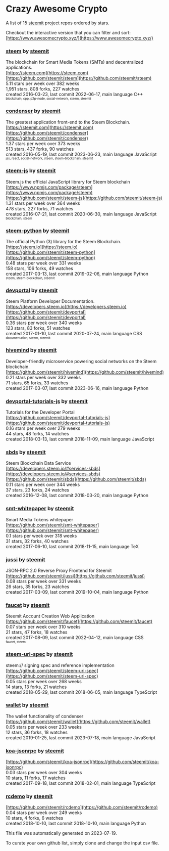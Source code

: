 # Crazy Awesome Crypto
A list of 15 [steemit](https://github.com/steemit) project repos ordered by stars.  

Checkout the interactive version that you can filter and sort: 
[https://www.awesomecrypto.xyz/](https://www.awesomecrypto.xyz/)  


### [steem](https://github.com/steemit/steem) by [steemit](https://github.com/steemit)  
The blockchain for Smart Media Tokens (SMTs) and decentralized applications.  
[https://steem.com](https://steem.com)  
[https://github.com/steemit/steem](https://github.com/steemit/steem)  
5.11 stars per week over 382 weeks  
1,951 stars, 808 forks, 227 watches  
created 2016-03-23, last commit 2022-06-17, main language C++  
<sub><sup>blockchain, cpp, p2p-node, social-network, steem, steemit</sup></sub>


### [condenser](https://github.com/steemit/condenser) by [steemit](https://github.com/steemit)  
The greatest application front-end to the Steem Blockchain.  
[https://steemit.com](https://steemit.com)  
[https://github.com/steemit/condenser](https://github.com/steemit/condenser)  
1.37 stars per week over 373 weeks  
513 stars, 437 forks, 90 watches  
created 2016-05-19, last commit 2023-06-23, main language JavaScript  
<sub><sup>jsx, react, social-network, steem, steem-blockchain, steemit</sup></sub>


### [steem-js](https://github.com/steemit/steem-js) by [steemit](https://github.com/steemit)  
Steem.js the official JavaScript library for Steem blockchain  
[https://www.npmjs.com/package/steem](https://www.npmjs.com/package/steem)  
[https://github.com/steemit/steem-js](https://github.com/steemit/steem-js)  
1.31 stars per week over 364 weeks  
478 stars, 227 forks, 71 watches  
created 2016-07-21, last commit 2020-06-30, main language JavaScript  
<sub><sup>blockchain, steem</sup></sub>


### [steem-python](https://github.com/steemit/steem-python) by [steemit](https://github.com/steemit)  
The official Python (3) library for the Steem Blockchain.  
[https://steem.io](https://steem.io)  
[https://github.com/steemit/steem-python](https://github.com/steemit/steem-python)  
0.48 stars per week over 331 weeks  
158 stars, 106 forks, 49 watches  
created 2017-03-13, last commit 2019-02-06, main language Python  
<sub><sup>steem, steem-blockchain, steemit</sup></sub>


### [devportal](https://github.com/steemit/devportal) by [steemit](https://github.com/steemit)  
Steem Platform Developer Documentation.  
[https://developers.steem.io](https://developers.steem.io)  
[https://github.com/steemit/devportal](https://github.com/steemit/devportal)  
0.36 stars per week over 340 weeks  
123 stars, 83 forks, 51 watches  
created 2017-01-10, last commit 2020-07-24, main language CSS  
<sub><sup>documentation, steem, steemit</sup></sub>


### [hivemind](https://github.com/steemit/hivemind) by [steemit](https://github.com/steemit)  
Developer-friendly microservice powering social networks on the Steem blockchain.  
[https://github.com/steemit/hivemind](https://github.com/steemit/hivemind)  
0.21 stars per week over 332 weeks  
71 stars, 65 forks, 33 watches  
created 2017-03-07, last commit 2023-06-16, main language Python  


### [devportal-tutorials-js](https://github.com/steemit/devportal-tutorials-js) by [steemit](https://github.com/steemit)  
Tutorials for the Developer Portal  
[https://github.com/steemit/devportal-tutorials-js](https://github.com/steemit/devportal-tutorials-js)  
0.16 stars per week over 279 weeks  
44 stars, 48 forks, 14 watches  
created 2018-03-13, last commit 2018-11-09, main language JavaScript  


### [sbds](https://github.com/steemit/sbds) by [steemit](https://github.com/steemit)  
Steem Blockchain Data Service  
[https://developers.steem.io/#services-sbds](https://developers.steem.io/#services-sbds)  
[https://github.com/steemit/sbds](https://github.com/steemit/sbds)  
0.11 stars per week over 344 weeks  
37 stars, 23 forks, 24 watches  
created 2016-12-08, last commit 2018-03-20, main language Python  


### [smt-whitepaper](https://github.com/steemit/smt-whitepaper) by [steemit](https://github.com/steemit)  
Smart Media Tokens whitepaper  
[https://github.com/steemit/smt-whitepaper](https://github.com/steemit/smt-whitepaper)  
0.1 stars per week over 318 weeks  
31 stars, 32 forks, 40 watches  
created 2017-06-10, last commit 2018-11-15, main language TeX  


### [jussi](https://github.com/steemit/jussi) by [steemit](https://github.com/steemit)  
JSON-RPC 2.0 Reverse Proxy Frontend for Steemit  
[https://github.com/steemit/jussi](https://github.com/steemit/jussi)  
0.08 stars per week over 331 weeks  
26 stars, 35 forks, 23 watches  
created 2017-03-09, last commit 2019-10-04, main language Python  


### [faucet](https://github.com/steemit/faucet) by [steemit](https://github.com/steemit)  
Steemit Account Creation Web Application  
[https://github.com/steemit/faucet](https://github.com/steemit/faucet)  
0.07 stars per week over 310 weeks  
21 stars, 47 forks, 18 watches  
created 2017-08-09, last commit 2022-04-12, main language CSS  
<sub><sup>faucet, steem</sup></sub>


### [steem-uri-spec](https://github.com/steemit/steem-uri-spec) by [steemit](https://github.com/steemit)  
steem:// signing spec and reference implementation  
[https://github.com/steemit/steem-uri-spec](https://github.com/steemit/steem-uri-spec)  
0.05 stars per week over 268 weeks  
14 stars, 13 forks, 21 watches  
created 2018-05-29, last commit 2018-06-05, main language TypeScript  


### [wallet](https://github.com/steemit/wallet) by [steemit](https://github.com/steemit)  
The wallet functionality of condenser  
[https://github.com/steemit/wallet](https://github.com/steemit/wallet)  
0.05 stars per week over 233 weeks  
12 stars, 36 forks, 18 watches  
created 2019-01-25, last commit 2023-07-18, main language JavaScript  


### [koa-jsonrpc](https://github.com/steemit/koa-jsonrpc) by [steemit](https://github.com/steemit)  
  
[https://github.com/steemit/koa-jsonrpc](https://github.com/steemit/koa-jsonrpc)  
0.03 stars per week over 304 weeks  
10 stars, 11 forks, 17 watches  
created 2017-09-18, last commit 2018-02-01, main language TypeScript  


### [rcdemo](https://github.com/steemit/rcdemo) by [steemit](https://github.com/steemit)  
  
[https://github.com/steemit/rcdemo](https://github.com/steemit/rcdemo)  
0.04 stars per week over 249 weeks  
10 stars, 4 forks, 6 watches  
created 2018-10-10, last commit 2018-10-10, main language Python  


This file was automatically generated on 2023-07-19.  

To curate your own github list, simply clone and change the input csv file.  